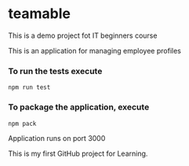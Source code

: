 # teamable
This is a demo project fot IT beginners course 

This is an application for managing employee profiles


### To run the tests execute

    npm run test

### To package the application, execute

    npm pack
    
    
  Application runs on port 3000

This is my first GitHub project for Learning.
